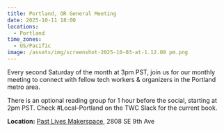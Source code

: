 ```yaml
---
title: Portland, OR General Meeting
date: 2025-10-11 18:00
locations:
  - Portland
time_zones:
  - US/Pacific
image: /assets/img/screenshot-2025-10-03-at-1.12.08 pm.png
---
```

Every second Saturday of the month at 3pm PST, join us for our monthly meeting to connect with fellow tech workers & organizers in the Portland metro area. 

There is an optional reading group for 1 hour before the social, starting at 2pm PST. Check #Local-Portland on the TWC Slack for the current book.

**Location:** [Past Lives Makerspace](https://maps.app.goo.gl/naN5nMX4jRhQ3eYK9), 2808 SE 9th Ave
